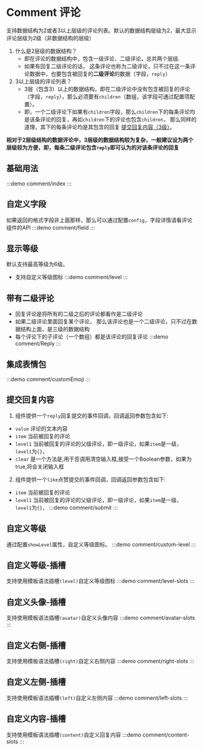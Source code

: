 # Comment 评论
支持数据结构为2或者3以上层级的评论列表。默认的数据结构层级为2，最大显示评论层级为2级（非数据结构的层级）
1. 什么是2层级的数据结构？
    - 即在评论的数据结构中，包含一级评论、二级评论，总共两个层级.
    - 如果有回复二级评论的话， 这条评论也称为二级评论，只不过在这一条评论数据中，也要包含被回复的**二级评论**的数据（字段，`reply`）
2. 3以上层级的评论列表？
    - 3层（包含3）以上的数据结构，即在二级评论中没有包含被回复的评论（字段，`reply`），那么必须要有`children`（数组，该字段可通过配置项配置）。
    - 即，一个二级评论下如果有`children`字段，那么`children`下的每条评论均是该条评论的回复，再如`children`下的评论也包含`children`，
      那么同样的道理，其下的每条评论均是其包含的回复 [提交回复内容（3级）](#提交回复内容)。
      <br>

**相对于2层级结构的数据评论中，3层级的数据结构较为复杂，一般建议设为两个层级较为方便，即，每条二级评论包含`reply`即可认为的对该条评论的回复**
## 基础用法
:::demo
comment/index
:::
## 自定义字段
如果返回的格式字段非上面那样，那么可以通过配置`config`，字段详情请看评论组件的API
:::demo
comment/field
:::
## 显示等级
默认支持最高等级为6级。
 - 支持自定义等级图标
:::demo
comment/level
:::
## 带有二级评论
 - 回复评论是将所有的二级之后的评论都看作是二级评论
 - 如果二级评论里面回复某个评论， 那么该评论也是一个二级评论，只不过在数据结构上面，是三级的数据结构
 - 每个评论下的子评论（一个数组）都是该评论的回复评论
:::demo
comment/Reply
:::
## 集成表情包
:::demo
comment/customEmoji
:::
## 提交回复内容
1. 组件提供一个`reply`回复提交的事件回调，回调返回参数包含如下:
  - `value` 评论的文本内容 
  - `item` 当前被回复的评论 
  - `level1` 当前被回复的评论的父级评论，即一级评论，如果`item`是一级， `level1`为`{}`， 
  - `clear` 是一个方法是,用于否调用清空输入框,接受一个Boolean参数，如果为true,将会关闭输入框

2. 组件提供一个`like`点赞提交的事件回调，回调返回参数包含如下:
  - `item` 当前被回复的评论
  - `level1` 当前被回复的评论的父级评论，即一级评论，如果`item`是一级， `level1`为`{}`，
:::demo
comment/submit
:::
## 自定义等级
通过配置`showLevel`属性，自定义等级图标。
:::demo
comment/custom-level
:::
## 自定义等级-插槽
支持使用模板语法插槽`(level)`自定义等级图标
:::demo
comment/level-slots
:::
## 自定义头像-插槽
支持使用模板语法插槽`(avatar)`自定义头像内容
:::demo
comment/avatar-slots
:::
## 自定义右侧-插槽
支持使用模板语法插槽`(right)`自定义右侧内容
:::demo
comment/right-slots
:::
## 自定义左侧-插槽
支持使用模板语法插槽`(left)`自定义左侧内容
:::demo
comment/left-slots
:::
## 自定义内容-插槽
支持使用模板语法插槽`(content)`自定义回复内容
:::demo
comment/content-slots
:::
